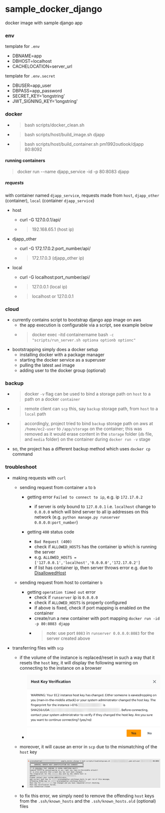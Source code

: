 # sample_docker_django
docker image with sample django app

### env

template for `.env`
- DBNAME=app
- DBHOST=localhost
- CACHELOCATION=server_url

template for `.env.secret`
- DBUSER=app_user
- DBPASS=app_password
- SECRET_KEY='longstring'
- JWT_SIGNING_KEY='longstring'

### docker

- > bash scripts/docker_clean.sh
- > bash scripts/host/build_image.sh djapp
- > bash scripts/host/build_container.sh pm1992outlook/djapp 80:8092

#### running containers

> docker run --name djapp_service -id -p 80:8083 djapp

##### requests

with container named `djapp_service`, requests made from `host`, `djapp_other` (container), `local` (container `djapp_service`)

- host
    - curl -G 127.0.0.1/api/
    - > 192.168.65.1 (host ip)

- djapp_other
    - curl -G 172.17.0.2:port_number/api/
    - > 172.17.0.3 (djapp_other ip)

- local
    - curl -G localhost:port_number/api/
    - > 127.0.0.1 (local ip)
    - > localhost or 127.0.0.1

### cloud

- currently contains script to bootstrap django app image on aws
    - the app execution is configurable via a script, see example below
    - > docker exec -itd containername bash `-c "scripts/run_server.sh optiona optionb optionc"`
- bootstrapping simply does a docker setup
    - installing docker with a package manager
    - starting the docker service as a superuser
    - pulling the latest `amd` image
    - adding user to the docker group (optional)

### backup

- > docker `-v` flag can be used to bind a storage path on `host` to a path on a docker `container`
- > remote client can `scp` this, say `backup` storage path, from `host` to a `local` path
- > accordingly, project tried to bind `backup` storage path on aws at `/home/ec2-user` to `/app/storage` on the container; this was removed as it would erase content in the `storage` folder (`db` file, and `media` folder) on the container during `docker run -v` stage
- so, the project has a different backup method which uses `docker cp` command

### troubleshoot

- making requests with `curl`

    - sending request from container `a` to `b`

        - getting error `Failed to connect to ip`, e.g. ip `172.17.0.2`
            - if server is only bound to `127.0.0.1` i.e. `localhost` change to `0.0.0.0` which will bind server to all ip addresses on this network (e.g. `python manage.py runserver 0.0.0.0:port_number`)

        - getting `400` status code
            - `Bad Request (400)`
            - check if `ALLOWED_HOSTS` has the container ip which is running the server
            - e.g. `ALLOWED_HOSTS = ['127.0.0.1','localhost','0.0.0.0','172.17.0.2']`
            - if list has container ip, then server throws error e.g. due to [DisallowedHost](https://docs.djangoproject.com/en/5.0/ref/exceptions/#suspiciousoperation)

    - sending request from host to container `b`

        - getting `operation timed out` error
            - check if `runserver` ip is `0.0.0.0`
            - check if `ALLOWED_HOSTS` is properly configured
            - if above is fixed, check if port mapping is enabled on the container
            - create/run a new container with port mapping `docker run -id -p 80:8083 djapp`
            - > note: use port `8083` in `runserver 0.0.0.0:8083` for the server created above

- transferring files with `scp`

    - if the volume of the instance is replaced/reset in such a way that it resets the `host` key, it will display the following warning on connecting to the instance on a browser
        - <img src="readme_img/aws-root-vol-replacement.png" width=500 alt="aws root volume replacement" title="aws root volume replacement">

    - moreover, it will cause an error in `scp` due to the mismatching of the `host` key
        - <img src="readme_img/instance-key-verification-error.png" width=500 alt="instance key verification error" title="instance key verification error">

    - to fix this error, we simply need to remove the offending `host` keys from the `.ssh/known_hosts` and the `.ssh/known_hosts.old` (optional) files
